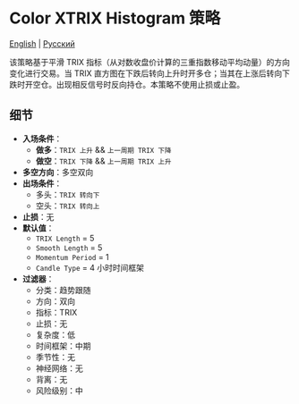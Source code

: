 # Color XTRIX Histogram 策略
[English](README.md) | [Русский](README_ru.md)

该策略基于平滑 TRIX 指标（从对数收盘价计算的三重指数移动平均动量）的方向变化进行交易。当 TRIX 直方图在下跌后转向上升时开多仓；当其在上涨后转向下跌时开空仓。出现相反信号时反向持仓。本策略不使用止损或止盈。

## 细节

- **入场条件**：
  - **做多**：`TRIX 上升` && `上一周期 TRIX 下降`
  - **做空**：`TRIX 下降` && `上一周期 TRIX 上升`
- **多空方向**：多空双向
- **出场条件**：
  - 多头：`TRIX 转向下`
  - 空头：`TRIX 转向上`
- **止损**：无
- **默认值**：
  - `TRIX Length` = 5
  - `Smooth Length` = 5
  - `Momentum Period` = 1
  - `Candle Type` = 4 小时时间框架
- **过滤器**：
  - 分类：趋势跟随
  - 方向：双向
  - 指标：TRIX
  - 止损：无
  - 复杂度：低
  - 时间框架：中期
  - 季节性：无
  - 神经网络：无
  - 背离：无
  - 风险级别：中
